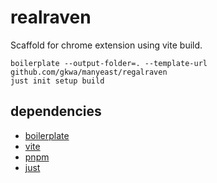 # realraven

Scaffold for chrome extension using vite build.

```
boilerplate --output-folder=. --template-url github.com/gkwa/manyeast/regalraven
just init setup build
```

## dependencies

- [boilerplate](https://github.com/gruntwork-io/boilerplate?tab=readme-ov-file#working-with-boilerplate)
- [vite](https://vite.dev)
- [pnpm](https://pnpm.io)
- [just](https://github.com/casey/just/blob/master/README.md#just)
